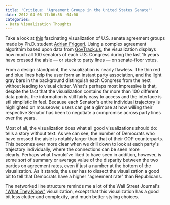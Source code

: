 ```yaml
---
title: 'Critique: "Agreement Groups in the United States Senate"'
date: 2012-04-06 17:06:56 -04:00
categories:
- Data Visualization Thoughts
---
```


<p>Take a look at <a href="http://friggeri.net/senate/">this</a> fascinating visualization of U.S. senate agreement groups made by Ph.D. student <a href="http://friggeri.net/">Adrian Friggeri</a>. Using a complex agreement algorithim based upon data from <a href="http://govtrack.us">GovTrack.us</a>, the visualization displays how much all 100 senators of each U.S. Congress during the last 15 years have crossed the aisle –– or stuck to party lines –– on senate-floor votes.</p>
<p>From a design standpoint, the visualization is nearly flawless. The thin red and blue lines help the user form an instant party association, and the light gray bars in the background distinguish each Congress from the next without leading to visual clutter. What's perhaps most impressive is that, despite the fact that the visualization contains far more than 100 different data points, the information is still fairly easy to access and the interface is stil simplistic in feel. Because each Senator's entire individual trajectory is highlighted on mouseover, users can get a glimpse at how willing their respective Senator has been to negotiate a compromise across party lines over the years.</p>
<p>Most of all, the visualization does what all good visualizations should do: tells a story without text. As we can see, the number of Democrats who have crossed the aisle is notably larger than that of their GOP counterparts. This becomes ever more clear when we drill down to look at each party's trajectory individually, where the connections can be seen more clearly. Perhaps what I would've liked to have seen in addition, however, is some sort of summary or average value of the disparity between the two parties on agreement rates, even if just a number at the bottom of the visualization. As it stands, the user has to dissect the visualization a good bit to tell that Democrats have a higher "agreement rate" than Republicans.</p>
<p>The networked line structure reminds me a lot of the Wall Street Journal's <a href="http://blogs.wsj.com/wtk/">"What They Know"</a> visualization, except that this visualization has a good bit less clutter and complexity, and much better styling choices.</p>
